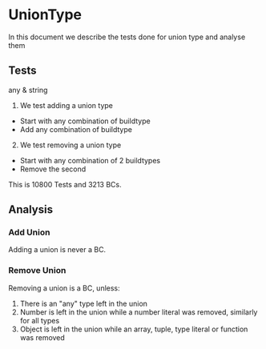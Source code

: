 # UnionType

In this document we describe the tests done for union type and analyse them

## Tests

any & string

1. We test adding a union type

- Start with any combination of buildtype
- Add any combination of buildtype

2. We test removing a union type

- Start with any combination of 2 buildtypes
- Remove the second

This is 10800 Tests and 3213 BCs.

## Analysis

### Add Union

Adding a union is never a BC.

### Remove Union

Removing a union is a BC, unless:

1. There is an "any" type left in the union
2. Number is left in the union while a number literal was removed, similarly for all types
3. Object is left in the union while an array, tuple, type literal or function was removed
